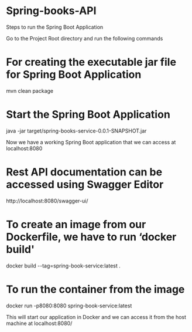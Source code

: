 # Spring-books-API

Steps to run the Spring Boot Application

Go to the Project Root directory and run the following commands

# For creating the executable jar file for Spring Boot Application

mvn clean package

# Start the Spring Boot Application

java -jar target/spring-books-service-0.0.1-SNAPSHOT.jar

Now we have a working Spring Boot application that we can access at localhost:8080

# Rest API documentation can be accessed using Swagger Editor

http://localhost:8080/swagger-ui/

# To create an image from our Dockerfile, we have to run ‘docker build'

docker build --tag=spring-book-service:latest .
# To run the container from the image

docker run -p8080:8080 spring-book-service:latest

This will start our application in Docker and we can access it from the host machine at localhost:8080/
